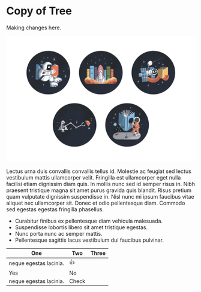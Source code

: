 # Copy of Tree

Making changes here.

![](../.gitbook/assets/Literati+2.jpeg)

Lectus urna duis convallis convallis tellus id. Molestie ac feugiat sed lectus vestibulum mattis ullamcorper velit. Fringilla est ullamcorper eget nulla facilisi etiam dignissim diam quis. In mollis nunc sed id semper risus in. Nibh praesent tristique magna sit amet purus gravida quis blandit. Risus pretium quam vulputate dignissim suspendisse in. Nisl nunc mi ipsum faucibus vitae aliquet nec ullamcorper sit. Donec et odio pellentesque diam. Commodo sed egestas egestas fringilla phasellus.

* Curabitur finibus ex pellentesque diam vehicula malesuada.
* Suspendisse lobortis libero sit amet tristique egestas.
* Nunc porta nunc ac semper mattis.
* Pellentesque sagittis lacus vestibulum dui faucibus pulvinar.

| One                    | Two        | Three |
| ---------------------- | ---------- | ----- |
| neque egestas lacinia. | :thumbsup: |       |
| Yes                    | No         |       |
| neque egestas lacinia. | Check      |       |

